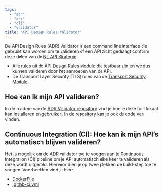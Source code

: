```yaml
---
tags:
  - "adr"
  - "api"
  - "cli"
  - "validator"
title: "API Design Rules Validator"
---
```


De API Design Rules (ADR) Validator is een command line interface die gebruikt kan worden om te valideren of een API zicht gedraagt conform deze delen van de [NL API Strategie](https://geonovum.github.io/KP-APIs/API-strategie-algemeen/Inleiding/):

- Alle rules uit de [API Design Rules Module](https://gitdocumentatie.logius.nl/publicatie/api/adr/) die testbaar zijn en we dus kunnen valideren door het aanroepen van de API.
- De Transport Layer Security (TLS) rules van de [Transport Security Module](https://docs.geostandaarden.nl/api/API-Strategie-mod-transport-security/#transport-security).

## Hoe kan ik mijn API valideren?

In de readme van de [ADR Validator repository](https://gitlab.com/commonground/don/adr-validator) vind je hoe je deze tool lokaal kan installeren en gebruiken. In de repository kan je ook de code van vinden.

## Continuous Integration (CI): Hoe kan ik mijn API’s automatisch blijven valideren?

Het is mogelijk om de ADR validator toe te voegen aan je Continuous Integration (CI) pipeline om je API automatisch elke keer te valideren als deze wordt uitgerold. Hiervoor dien je op twee plekken de build-step toe te voegen. Voorbeelden vind je hier:

- [DockerFile](https://gitlab.com/commonground/don/developer.overheid.nl/-/blob/main/Dockerfile?ref_type=heads)
- [.gitlab-ci.yml](https://gitlab.com/commonground/don/developer.overheid.nl/-/blob/main/.gitlab-ci.yml?ref_type=heads)
